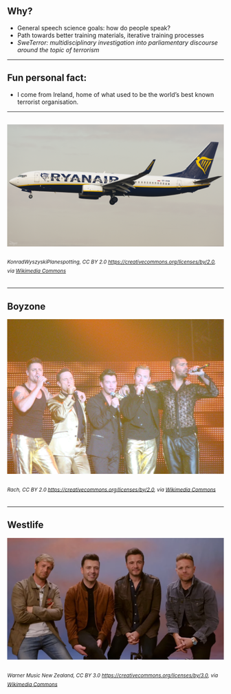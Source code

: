 ## Why?

- General speech science goals: how do people speak?
- Path towards better training materials, iterative training processes
- _SweTerror: multidisciplinary investigation into parliamentary discourse around the topic of terrorism_

---

## Fun personal fact:

- I come from Ireland, home of what used to be the world’s best known terrorist organisation.

---

##

![](media/konradwyszyskiplanespotting-cc-by-20-httpscreativecommonsorglicensesby20-via-wikimedia-commonsnumber-0.png)

###### <sub>KonradWyszyskiPlanespotting, CC BY 2.0 <https://creativecommons.org/licenses/by/2.0>, via <a href="https://commons.wikimedia.org/wiki/File:Ryanair_B738_SP-RSM.png">Wikimedia Commons</a></sub>

---

## Boyzone


![](media/boyzonerach-cc-by-20-httpscreativecommonsorglicensesby20-via-wikimedia-commonsnumber-0.jpg)

###### <sub>Rach, CC BY 2.0 <https://creativecommons.org/licenses/by/2.0>, via <a href="https://commons.wikimedia.org/wiki/File:Boyzone.jpg">Wikimedia Commons</a></sub>

---

## Westlife


![](media/westlifewarner-music-new-zealand-cc-by-30-httpscreativecommonsorglicensesby30-via-wikimedia-commonsnumber-0.png)

###### <sub>Warner Music New Zealand, CC BY 3.0 <https://creativecommons.org/licenses/by/3.0>, via <a href="https://commons.wikimedia.org/wiki/File:Westlife_2021_Warner_Music_New_Zealand.png">Wikimedia Commons</a></sub>

